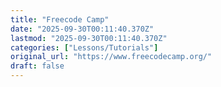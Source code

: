 ```yaml
---
title: "Freecode Camp"
date: "2025-09-30T00:11:40.370Z"
lastmod: "2025-09-30T00:11:40.370Z"
categories: ["Lessons/Tutorials"]
original_url: "https://www.freecodecamp.org/"
draft: false
---
```

